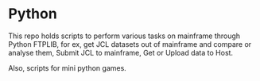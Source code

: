 # Python
This repo holds scripts to  perform various tasks on mainframe through Python FTPLIB, for ex, get JCL datasets out of mainframe and compare or analyse them,
Submit JCL to mainframe,
Get or Upload data to Host.

Also, scripts for mini python games.
